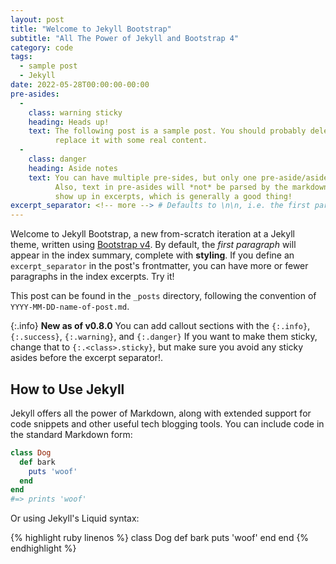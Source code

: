 ```yaml
---
layout: post
title: "Welcome to Jekyll Bootstrap"
subtitle: "All The Power of Jekyll and Bootstrap 4"
category: code
tags:
  - sample post
  - Jekyll
date: 2022-05-28T00:00:00-00:00
pre-asides:
  -
    class: warning sticky
    heading: Heads up!
    text: The following post is a sample post. You should probably delete it and
          replace it with some real content.
  -
    class: danger
    heading: Aside notes
    text: You can have multiple pre-sides, but only one pre-aside/aside should be made sticky.
          Also, text in pre-asides will *not* be parsed by the markdown parser. They also won't
          show up in excerpts, which is generally a good thing!
excerpt_separator: <!-- more --> # Defaults to \n\n, i.e. the first paragraph.
---
```

Welcome to Jekyll Bootstrap, a new from-scratch iteration at a Jekyll theme,
written using [Bootstrap v4](http://getbootstrap.com). By default, the *first paragraph* will appear in the index
summary, complete with **styling**. If you define an `excerpt_separator` in the post's frontmatter,
you can have more or fewer paragraphs in the index excerpts. Try it!

This post can be found in the `_posts` directory, following the convention of
`YYYY-MM-DD-name-of-post.md`.

<!-- more -->

{:.info}
**New as of v0.8.0** You can add callout sections with the `{:.info}`, `{:.success}`, `{:.warning}`, and `{:.danger}`
If you want to make them sticky, change that to `{:.<class>.sticky}`, but make sure you avoid any sticky asides
before the excerpt separator!.

## How to Use Jekyll

Jekyll offers all the power of Markdown, along with extended support for code
snippets and other useful tech blogging tools. You can include code in the
standard Markdown form:

```ruby
class Dog
  def bark
    puts 'woof'
  end
end
#=> prints 'woof'
```

Or using Jekyll's Liquid syntax:

{% highlight ruby linenos %}
class Dog
  def bark
    puts 'woof'
  end
end
{% endhighlight %}
